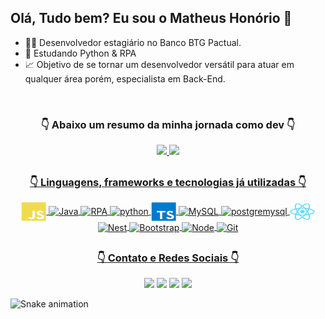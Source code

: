 ## Olá, Tudo bem? Eu sou o Matheus Honório 👋


- 🧑‍💻 Desenvolvedor estagiário no Banco BTG Pactual.
- 📖 Estudando Python & RPA
- 📈 Objetivo de se tornar um desenvolvedor versátil para atuar em qualquer área porém, especialista em Back-End.
<br>
<div align="center" >
  <h3>👇 Abaixo um resumo da minha jornada como dev 👇</h3>
</div>
<div align="center">
  <a href="https://github.com/HonorioMTH">
  <img height="180em" src="https://github-readme-stats.vercel.app/api?username=HonorioMTH&show_icons=true&theme=highcontrast&include_all_commits=true&count_private=true"/>
  <img height="180em" src="https://github-readme-stats.vercel.app/api/top-langs/?username=HonorioMTH&layout=compact&langs_count=7&theme=highcontrast"/>
</div>
<div align="center">

##


 <h3>👇 Linguagens, frameworks e tecnologias já utilizadas 👇 </h3>
 
  <img align="center" alt="Js" height="30" width="40" src="https://raw.githubusercontent.com/devicons/devicon/master/icons/javascript/javascript-plain.svg">
  <img align="center" alt="Java" height="30" width="40" src="https://cdn.jsdelivr.net/gh/devicons/devicon/icons/java/java-original-wordmark.svg" />
  <img align="center" alt="RPA" height="30" width="40" src="https://img.icons8.com/external-others-pike-picture/512/external-automation-rpa-cyber-technology-others-pike-picture-4.png">
  <img align="center" alt="python" height="30" width="40" src="https://cdn.jsdelivr.net/gh/devicons/devicon/icons/python/python-original-wordmark.svg" />
  <img align="center" alt="Ts" height="30" width="40" src="https://raw.githubusercontent.com/devicons/devicon/master/icons/typescript/typescript-plain.svg">
  <img align="center" alt="MySQL" height="30" width="40" src="https://cdn.jsdelivr.net/gh/devicons/devicon/icons/mysql/mysql-original.svg">
  <img align="center" alt="postgremysql" height="30" width="40" src="https://cdn.jsdelivr.net/gh/devicons/devicon/icons/postgresql/postgresql-original.svg">
  <img align="center" alt="React" height="30" width="40" src="https://raw.githubusercontent.com/devicons/devicon/master/icons/react/react-original.svg">
  <img align="center" alt="Nest" height="30" width="40" src="https://cdn.jsdelivr.net/gh/devicons/devicon/icons/nestjs/nestjs-plain.svg">
  <img align="center" alt="Bootstrap" height="30" width="40" src="https://upload.wikimedia.org/wikipedia/commons/thumb/b/b2/Bootstrap_logo.svg/512px-Bootstrap_logo.svg.png">
  
 
  <img align="center" alt="Node" height="30" width="40" src="https://cdn.jsdelivr.net/gh/devicons/devicon/icons/nodejs/nodejs-original.svg">  
  <img align="center" alt="Git" height="30" width="40" src="https://cdn.jsdelivr.net/gh/devicons/devicon/icons/git/git-original.svg">
 </div>
 
 ##
 
 <div> <div align="center" >
  <h3>👇 Contato e Redes Sociais 👇</h3>
  <a href="https://wa.me/5521981579315" target="_blank"><img src="https://img.shields.io/badge/WhatsApp-25D366?style=for-the-badge&logo=whatsapp&logoColor=white" target="_blank"></a> 
  <a href="https://www.instagram.com/matheushfs_" target="_blank"><img src="https://img.shields.io/badge/-Instagram-%23E4405F?style=for-the-badge&logo=instagram&logoColor=white" target="_blank"></a>
  <a href = "mailto:matheus.honorio88@gmail.com"><img src="https://img.shields.io/badge/-Gmail-%23333?style=for-the-badge&logo=gmail&logoColor=white" target="_blank"></a>
  <a href="https://www.linkedin.com/in/matheus-honorio" target="_blank"><img src="https://img.shields.io/badge/-LinkedIn-%230077B5?style=for-the-badge&logo=linkedin&logoColor=white" target="_blank"></a> 
</div>
  
![Snake animation](https://github.com/HonorioMTH/HonorioMTH/blob/output/github-contribution-grid-snake.svg)


   
   
